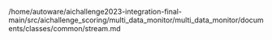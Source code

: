 /home/autoware/aichallenge2023-integration-final-main/src/aichallenge_scoring/multi_data_monitor/multi_data_monitor/documents/classes/common/stream.md